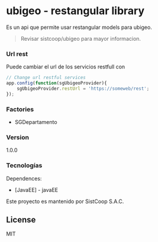 # ubigeo - restangular library

Es un api que permite usar restangular models para ubigeo.

> Revisar sistcoop/ubigeo para mayor informacion.

### Url rest
Puede cambiar el url de los servicios restfull con 

````javascript
// Change url restful services
app.config(function(sgUbigeoProvider){
    sgUbigeoProvider.restUrl = 'https://someweb/rest';
});
````

### Factories
* SGDepartamento

### Version
1.0.0

### Tecnologías

Dependences:

* [JavaEE] - javaEE

Este proyecto es mantenido por SistCoop S.A.C.

License
----

MIT